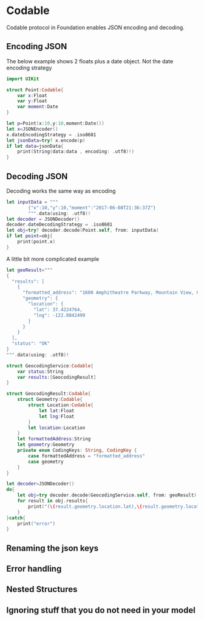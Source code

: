 # Codable
Codable protocol in Foundation enables JSON encoding and decoding.

## Encoding JSON 

The below example shows 2 floats plus a date object. Not the date encoding strategy

```swift
import UIKit

struct Point:Codable{
    var x:Float
    var y:Float
    var moment:Date
}

let p=Point(x:10,y:10,moment:Date())
let x=JSONEncoder()
x.dateEncodingStrategy = .iso8601
let jsonData=try? x.encode(p)
if let data=jsonData{
    print(String(data:data , encoding: .utf8)!)
}
```

## Decoding JSON

Decoding works the same way as encoding

```swift
let inputData = """
        {"x":10,"y":10,"moment":"2017-06-08T21:36:37Z"}
        """.data(using: .utf8)!
let decoder = JSONDecoder()
decoder.dateDecodingStrategy = .iso8601
let obj=try? decoder.decode(Point.self, from: inputData)
if let point=obj{
    print(point.x)
}

```

A little bit more complicated example 

```swift
let geoResult="""
{
  "results": [
    {
      "formatted_address": "1600 Amphitheatre Parkway, Mountain View, CA 94043, USA",
      "geometry": {
        "location": {
          "lat": 37.4224764,
          "lng": -122.0842499
        }
      }
    }
  ],
  "status": "OK"
}
""".data(using: .utf8)!

struct GeocodingService:Codable{
    var status:String
    var results:[GeocodingResult]
}

struct GeocodingResult:Codable{
    struct Geometry:Codable{
        struct Location:Codable{
            let lat:Float
            let lng:Float
        }
        let location:Location
    }
    let formattedAddress:String
    let geometry:Geometry
    private enum CodingKeys: String, CodingKey {
        case formattedAddress = "formatted_address"
        case geometry
    }
}

let decoder=JSONDecoder()
do{
    let obj=try decoder.decode(GeocodingService.self, from: geoResult)
    for result in obj.results{
        print("(\(result.geometry.location.lat),\(result.geometry.location.lng))")
    }
}catch{
    print("error")
}
```

## Renaming the json keys 


## Error handling


## Nested Structures


## Ignoring stuff that you do not need in your model

